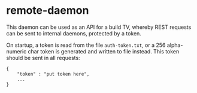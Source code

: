 # remote-daemon
This daemon can be used as an API for a build TV, whereby REST requests can be sent to internal daemons, protected by
a token.

On startup, a token is read from the file `auth-token.txt`, or a 256 alpha-numeric char token is generated and written
to file instead. This token should be sent in all requests:

````
{
    "token" : "put token here",
    ...
}
````
